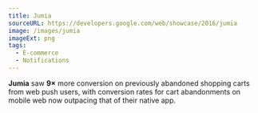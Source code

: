 ```yaml
---
title: Jumia
sourceURL: https://developers.google.com/web/showcase/2016/jumia
image: /images/jumia
imageExt: png
tags:
  - E-commerce
  - Notifications
---
```


**Jumia** saw **9×** more conversion on previously abandoned shopping carts from
web push users, with conversion rates for cart abandonments on mobile web now
outpacing that of their native app.
